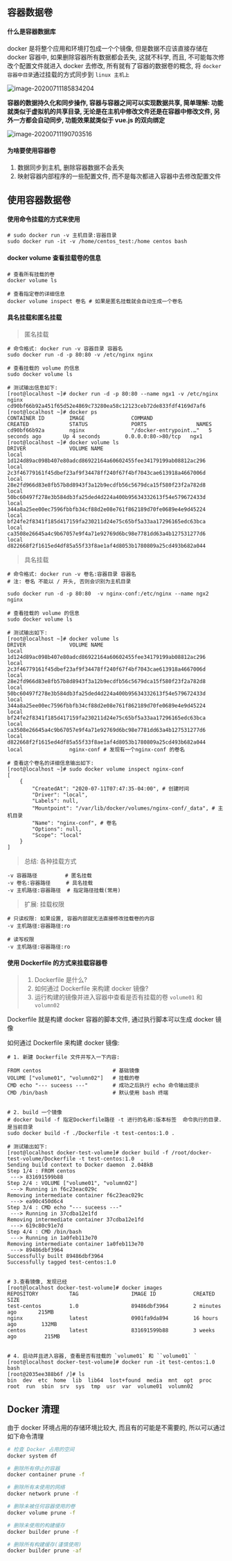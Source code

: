 ## 容器数据卷

#### 什么是容器数据库

docker 是将整个应用和环境打包成一个个镜像, 但是数据不应该直接存储在 docker 容器中, 如果删除容器所有数据都会丢失, 这就不科学, 而且, 不可能每次修改个配置文件就进入 docker 去修改, 所有就有了容器的数据卷的概念, 将 `docker容器中目录`通过挂载的方式同步到 `linux 主机上`

![image-20200711185834204](https://raw.githubusercontent.com/liaohui5/images/main/images/202206131634247.png)

**容器的数据持久化和同步操作, 容器与容器之间可以实现数据共享, 简单理解: 功能就类似于虚拟机的共享目录, 无论是在主机中修改文件还是在容器中修改文件, 另外一方都会自动同步, 功能效果就类似于 vue.js 的双向绑定**

![image-20200711190703516](https://raw.githubusercontent.com/liaohui5/images/main/images/202206131634909.png)

#### 为啥要使用容器卷

1. 数据同步到主机, 删除容器数据不会丢失
2. 映射容器内部程序的一些配置文件, 而不是每次都进入容器中去修改配置文件

## 使用容器数据卷

#### 使用命令挂载的方式来使用

```shell
# sudo docker run -v 主机目录:容器目录
sudo docker run -it -v /home/centos_test:/home centos bash
```

#### docker volume 查看挂载卷的信息

```shell
# 查看所有挂载的卷
docker volume ls

# 查看指定卷的详细信息
docker volume inspect 卷名 # 如果是匿名挂载就会自动生成一个卷名
```

#### 具名挂载和匿名挂载

> 匿名挂载

```shell
# 命令格式: docker run -v 容器目录 容器名
sudo docker run -d -p 80:80 -v /etc/nginx nginx

# 查看挂载的 volume 的信息
sudo docker volume ls

# 测试输出信息如下:
[root@localhost ~]# docker run -d -p 80:80 --name ngx1 -v /etc/nginx nginx
cd90bf66b92a451f65d52e4869c73280ea58c12123ceb72de833fdf4169d7af6
[root@localhost ~]# docker ps
CONTAINER ID        IMAGE               COMMAND                  CREATED             STATUS              PORTS                NAMES
cd90bf66b92a        nginx               "/docker-entrypoint.…"   5 seconds ago       Up 4 seconds        0.0.0.0:80->80/tcp   ngx1
[root@localhost ~]# docker volume ls
DRIVER              VOLUME NAME
local               1d124d89ac098b407e80adcd86922164a60602455fee34179199ab08812ac296
local               2c3f46779161f45dbef23af9f34478ff240f67f4bf7043cae613918a4667006d
local               28e2fd966d83e8fb57b8d8943f3a12b9ecdfb56c5679dca15f580f23f2a782d8
local               50bc60497f278e3b584db3fa25ded4d224a400b95634332613f54e579672433d
local               344a8a25ee00ec7596fbbfb34cf88d2e08e761f862189d70fe0689e4e9d45224
local               bf24fe2f8341f185d417159fa230211d24e75c65bf5a33aa17296165edc63bca
local               ca3508e26645a4c9b67057e9f4a71e92769d6bc98e7781dd63a4b127531277d6
local               d822668f2f1615ed4df85a55f33f8ae1af4d8053b1780809a25cd493b682a044
```

> 具名挂载

```shell
# 命令格式: docker run -v 卷名:容器目录 容器名
# 注: 卷名 不能以 / 开头, 否则会识别为主机目录

sudo docker run -d -p 80:80  -v nginx-conf:/etc/nginx --name ngx2 nginx

# 查看挂载的 volume 的信息
sudo docker volume ls

# 测试输出如下:
[root@localhost ~]# docker volume ls
DRIVER              VOLUME NAME
local               1d124d89ac098b407e80adcd86922164a60602455fee34179199ab08812ac296
local               2c3f46779161f45dbef23af9f34478ff240f67f4bf7043cae613918a4667006d
local               28e2fd966d83e8fb57b8d8943f3a12b9ecdfb56c5679dca15f580f23f2a782d8
local               50bc60497f278e3b584db3fa25ded4d224a400b95634332613f54e579672433d
local               344a8a25ee00ec7596fbbfb34cf88d2e08e761f862189d70fe0689e4e9d45224
local               bf24fe2f8341f185d417159fa230211d24e75c65bf5a33aa17296165edc63bca
local               ca3508e26645a4c9b67057e9f4a71e92769d6bc98e7781dd63a4b127531277d6
local               d822668f2f1615ed4df85a55f33f8ae1af4d8053b1780809a25cd493b682a044
local               nginx-conf # 发现有一个nginx-conf 的卷名

# 查看这个卷名的详细信息输出如下:
[root@localhost ~]# sudo docker volume inspect nginx-conf
[
    {
        "CreatedAt": "2020-07-11T07:47:35-04:00", # 创建时间
        "Driver": "local",
        "Labels": null,
        "Mountpoint": "/var/lib/docker/volumes/nginx-conf/_data", # 主机目录
        "Name": "nginx-conf", # 卷名
        "Options": null,
        "Scope": "local"
    }
]
```

> 总结: 各种挂载方式

```shell
-v 容器路径         # 匿名挂载
-v 卷名:容器路径     # 具名挂载
-v 主机路径:容器路径  # 指定路径挂载(常用)
```

> 扩展: 挂载权限

```shell
# 只读权限: 如果设置, 容器内部就无法直接修改挂载卷的内容
-v 主机路径:容器路径:ro

# 读写权限
-v 主机路径:容器路径:ro
```

#### 使用 Dockerfile 的方式来挂载容器卷

> 1. Dockerfile 是什么?
> 2. 如何通过 Dockerfile 来构建 docker 镜像?
> 3. 运行构建的镜像并进入容器中查看是否有挂载的卷 `volume01` 和 `volumn02`

Dockerfile 就是构建 docker 容器的脚本文件, 通过执行脚本可以生成 docker 镜像

如何通过 Dockerfile 来构建 docker 镜像:

```shell
# 1. 新建 Dockerfile 文件并写入一下内容:

FROM centos                       # 基础镜像
VOLUME ["volume01", "volumn02"]   # 挂载的卷
CMD echo "--- suceess ---"        # 成功之后执行 echo 命令输出提示
CMD /bin/bash                     # 默认使用 bash 终端


# 2. build 一个镜像
# docker build -f 指定Dockerfile路径 -t 进行的名称:版本标签  命令执行的目录.是当前目录
sudo docker build -f ./Dockerfile -t test-centos:1.0 .

# 测试输出如下:
[root@localhost docker-test-volume]# docker build -f /root/docker-test-volume/Dockerfile -t test-centos:1.0  .
Sending build context to Docker daemon  2.048kB
Step 1/4 : FROM centos
 ---> 831691599b88
Step 2/4 : VOLUME ["volume01", "volumn02"]
 ---> Running in f6c23eac029c
Removing intermediate container f6c23eac029c
 ---> ea90c450d6c4
Step 3/4 : CMD echo "--- suceess ---"
 ---> Running in 37cdba12e1fd
Removing intermediate container 37cdba12e1fd
 ---> 619c80c91e7d
Step 4/4 : CMD /bin/bash
 ---> Running in 1a0feb113e70
Removing intermediate container 1a0feb113e70
 ---> 89486dbf3964
Successfully built 89486dbf3964
Successfully tagged test-centos:1.0


# 3.查看镜像, 发现已经
[root@localhost docker-test-volume]# docker images
REPOSITORY          TAG                 IMAGE ID            CREATED             SIZE
test-centos         1.0                 89486dbf3964        2 minutes ago       215MB
nginx               latest              0901fa9da894        16 hours ago        132MB
centos              latest              831691599b88        3 weeks ago         215MB


# 4. 启动并且进入容器, 查看是否有挂载的 `volume01` 和 ``volume01` `
[root@localhost docker-test-volume]# docker run -it test-centos:1.0 bash
[root@2035ee388b6f /]# ls
bin  dev  etc  home  lib  lib64  lost+found  media  mnt  opt  proc  root  run  sbin  srv  sys  tmp  usr  var  volume01	volumn02
```

## Docker 清理

由于 docker 环境占用的存储环境比较大, 而且有的可能是不需要的, 所以可以通过如下命令清理

```sh
# 检查 Docker 占用的空间
docker system df

# 删除所有停止的容器
docker container prune -f

# 删除所有未使用的网络
docker network prune -f

# 删除未被任何容器使用的卷
docker volume prune -f

# 删除未使用的构建缓存
docker builder prune -f

# 删除所有构建缓存(谨慎使用)
docker builder prune -af
```

